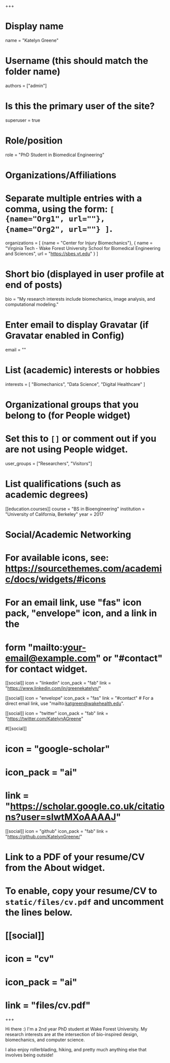 +++
# Display name
name = "Katelyn Greene"

# Username (this should match the folder name)
authors = ["admin"]

# Is this the primary user of the site?
superuser = true

# Role/position
role = "PhD Student in Biomedical Engineering"

# Organizations/Affiliations
#   Separate multiple entries with a comma, using the form: `[ {name="Org1", url=""}, {name="Org2", url=""} ]`.
organizations = [ {name = "Center for Injury Biomechanics"}, { name = "Virginia Tech - Wake Forest University School for Biomedical Engineering and Sciences", url = "https://sbes.vt.edu" }  ]

# Short bio (displayed in user profile at end of posts)
bio = "My research interests include biomechanics, image analysis, and computational modeling."

# Enter email to display Gravatar (if Gravatar enabled in Config)
email = ""

# List (academic) interests or hobbies
interests = [
  "Biomechanics",
  "Data Science",
  "Digital Healthcare"
]

# Organizational groups that you belong to (for People widget)
#   Set this to `[]` or comment out if you are not using People widget.
user_groups = ["Researchers", "Visitors"]

# List qualifications (such as academic degrees)
[[education.courses]]
  course = "BS in Bioengineering"
  institution = "University of California, Berkeley"
  year = 2017


# Social/Academic Networking
# For available icons, see: https://sourcethemes.com/academic/docs/widgets/#icons
#   For an email link, use "fas" icon pack, "envelope" icon, and a link in the
#   form "mailto:your-email@example.com" or "#contact" for contact widget.

[[social]]
  icon = "linkedin"
  icon_pack = "fab"
  link = "https://www.linkedin.com/in/greenekatelyn/"

[[social]]
  icon = "envelope"
  icon_pack = "fas"
  link = "#contact"  # For a direct email link, use "mailto:katgreen@wakehealth.edu".

[[social]]
  icon = "twitter"
  icon_pack = "fab"
  link = "https://twitter.com/KatelynAGreene"

#[[social]]
#  icon = "google-scholar"
#  icon_pack = "ai"
 # link = "https://scholar.google.co.uk/citations?user=sIwtMXoAAAAJ"

[[social]]
  icon = "github"
  icon_pack = "fab"
  link = "https://github.com/KatelynGreene/"

# Link to a PDF of your resume/CV from the About widget.
# To enable, copy your resume/CV to `static/files/cv.pdf` and uncomment the lines below.
# [[social]]
#   icon = "cv"
#   icon_pack = "ai"
#   link = "files/cv.pdf"

+++

Hi there :) I'm a 2nd year PhD student at Wake Forest University. My research interests are at the intersection of bio-inspired design, biomechanics, and computer science.

I also enjoy rollerblading, hiking, and pretty much anything else that involves being outside!
